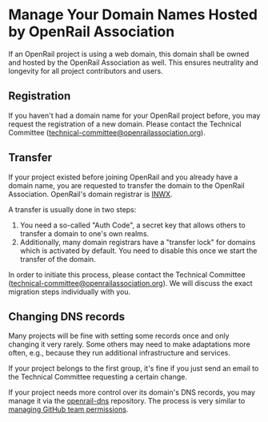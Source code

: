 # Manage Your Domain Names Hosted by OpenRail Association

If an OpenRail project is using a web domain, this domain shall be owned and hosted by the OpenRail Association as well. This ensures neutrality and longevity for all project contributors and users.

## Registration

If you haven't had a domain name for your OpenRail project before, you may request the registration of a new domain. Please contact the Technical Committee (technical-committee@openrailassociation.org).

## Transfer

If your project existed before joining OpenRail and you already have a domain name, you are requested to transfer the domain to the OpenRail Association. OpenRail's domain registrar is [INWX](https://www.inwx.com/).

A transfer is usually done in two steps:

1. You need a so-called "Auth Code", a secret key that allows others to transfer a domain to one's own realms.
2. Additionally, many domain registrars have a "transfer lock" for domains which is activated by default. You need to disable this once we start the transfer of the domain.

In order to initiate this process, please contact the Technical Committee (technical-committee@openrailassociation.org). We will discuss the exact migration steps individually with you.

## Changing DNS records

Many projects will be fine with setting some records once and only changing it very rarely. Some others may need to make adaptations more often, e.g., because they run additional infrastructure and services.

If your project belongs to the first group, it's fine if you just send an email to the Technical Committee requesting a certain change.

If your project needs more control over its domain's DNS records, you may manage it via the [openrail-dns](https://github.com/OpenRailAssociation/openrail-dns/) repository. The process is very similar to [managing GitHub team permissions](github-management.md).

